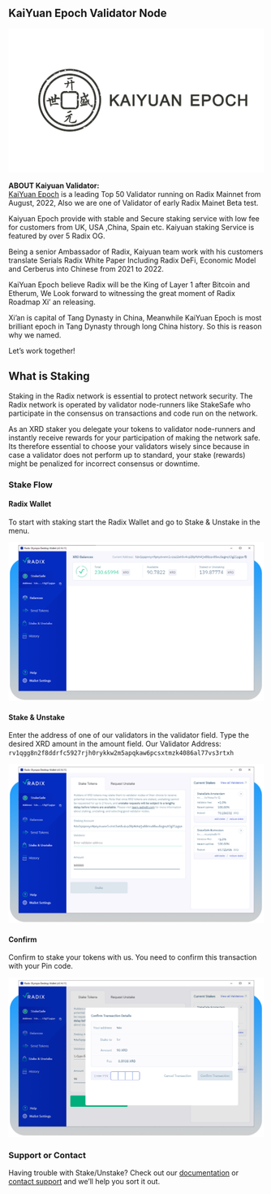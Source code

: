 ## KaiYuan Epoch Validator Node

![logo](images/kuaiyuan_epoch.jpg)

**ABOUT Kaiyuan Validator:**  
[KaiYuan Epoch](https://explorer.radixdlt.com/#/validators/rv1qgg8n2f8ddrfc5927rjh0rykkw2m5apqkaw6pcsxtmzk4086al77vs3rtxh) is a leading Top 50 Validator  running on Radix Mainnet from August, 2022, Also we are one of Validator of early Radix Mainet Beta test.

Kaiyuan Epoch provide with stable and Secure staking service with low fee for customers from UK, USA ,China, Spain etc. Kaiyuan staking Service is featured by over 5 Radix OG.

Being a senior Ambassador of Radix,  Kaiyuan team work with his customers translate Serials Radix White Paper Including Radix DeFi, Economic Model and Cerberus into Chinese from 2021 to 2022.

KaiYuan Epoch believe Radix will be the King of Layer 1 after Bitcoin and Etherum, We Look forward to witnessing the great moment of Radix Roadmap Xi’ an releasing.

Xi’an is capital of Tang Dynasty in China, Meanwhile KaiYuan Epoch is most brilliant epoch in Tang Dynasty through long China history. So this is reason why we named.

Let’s work together!
    
    
    
## What is Staking
Staking in the Radix network is essential to protect network security. The Radix network is operated by validator node-runners like StakeSafe who participate in the consensus on transactions and code run on the network.


As an XRD staker you delegate your tokens to validator node-runners and instantly receive rewards for your participation of making the network safe. Its therefore essential to choose your validators wisely since because in case a validator does not perform up to standard, your stake (rewards) might be penalized for incorrect consensus or downtime.

### Stake Flow

#### Radix Wallet
To start with staking start the Radix Wallet and go to Stake & Unstake in the menu.

![start staking](images/radix_wallet.png)


#### Stake & Unstake
Enter the address of one of our validators in the validator field. Type the desired XRD amount in the amount field. Our Validator Address: `rv1qgg8n2f8ddrfc5927rjh0rykkw2m5apqkaw6pcsxtmzk4086al77vs3rtxh`

![Stake/unstake](images/stake_unstake.png)


#### Confirm
Confirm to stake your tokens with us. You need to confirm this transaction with your Pin code.

![Confirm](images/confirm.png)





### Support or Contact

Having trouble with Stake/Unstake? Check out our [documentation](https://www.radixdlt.com/post/radix-staking-and-incentive-rewards-guide) or [contact support](https://twitter.com/Kaiyuanepoch) and we’ll help you sort it out.
